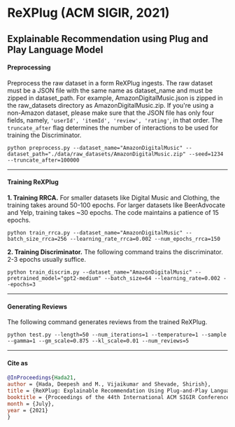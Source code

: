 # ReXPlug (ACM SIGIR, 2021)
## Explainable Recommendation using Plug and Play Language Model

#### Preprocessing
Preprocess the raw dataset in a form ReXPlug ingests. The raw dataset must be a JSON file with the same name as dataset_name and must be zipped in dataset_path. For example, AmazonDigitalMusic.json is zipped in the raw_datasets directory as AmazonDigitalMusic.zip. If you're using a non-Amazon dataset, please make sure that the JSON file has only four fields, namely, `'userId', 'itemId', 'review', 'rating'`, in that order. The `truncate_after` flag determines the number of interactions to be used for training the Discriminator.

`python preprocess.py --dataset_name="AmazonDigitalMusic" --dataset_path="./data/raw_datasets/AmazonDigitalMusic.zip" --seed=1234 --truncate_after=100000`

------------
#### Training ReXPlug
**1. Training RRCA.**
For smaller datasets like Digital Music and Clothing, the training takes around 50-100 epochs. For larger datasets like BeerAdvocate and Yelp, training takes ~30 epochs. The code maintains a patience of 15 epochs.

`python train_rrca.py --dataset_name="AmazonDigitalMusic" --batch_size_rrca=256 --learning_rate_rrca=0.002 --num_epochs_rrca=150`

**2. Training Discriminator.**
The following command trains the discriminator. 2-3 epochs usually suffice.

`python train_discrim.py --dataset_name="AmazonDigitalMusic" --pretrained_model="gpt2-medium" --batch_size=64 --learning_rate=0.002 --epochs=3`

------------
#### Generating Reviews
The following command generates reviews from the trained ReXPlug.

`python test.py --length=50 --num_iterations=1 --temperature=1 --sample --gamma=1 --gm_scale=0.875 --kl_scale=0.01 --num_reviews=5`

------------
#### Cite as
```bib
@InProceedings{Hada21,
author = {Hada, Deepesh and M., Vijaikumar and Shevade, Shirish},
title = {ReXPlug: Explainable Recommendation Using Plug-and-Play Language Model},
booktitle = {Proceedings of the 44th International ACM SIGIR Conference on Research and Development in Information Retrieval},
month = {July},
year = {2021}
}
```
